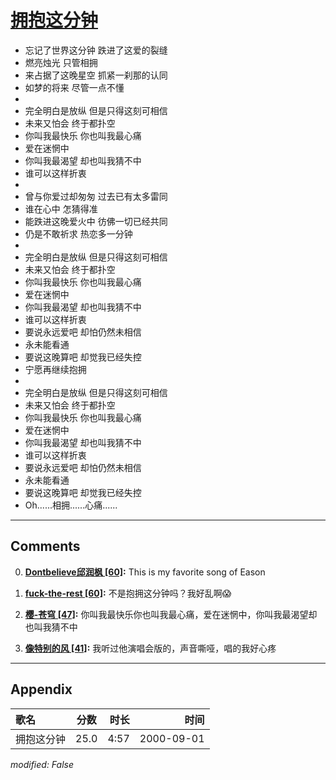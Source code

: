 # [拥抱这分钟](https://music.163.com/song?id=25870069)

* 忘记了世界这分钟 跌进了这爱的裂缝
* 燃亮烛光 只管相拥
* 来占据了这晚星空 抓紧一刹那的认同
* 如梦的将来 尽管一点不懂
* 
* 完全明白是放纵 但是只得这刻可相信
* 未来又怕会 终于都扑空
* 你叫我最快乐 你也叫我最心痛
* 爱在迷惘中
* 你叫我最渴望 却也叫我猜不中
* 谁可以这样折衷
* 
* 曾与你爱过却匆匆 过去已有太多雷同
* 谁在心中 怎猜得准
* 能跌进这晚爱火中 彷佛一切已经共同
* 仍是不敢祈求 热恋多一分钟
* 
* 完全明白是放纵 但是只得这刻可相信
* 未来又怕会 终于都扑空
* 你叫我最快乐 你也叫我最心痛
* 爱在迷惘中
* 你叫我最渴望 却也叫我猜不中
* 谁可以这样折衷
* 要说永远爱吧 却怕仍然未相信
* 永未能看通
* 要说这晚算吧 却觉我已经失控
* 宁愿再继续抱拥
* 
* 完全明白是放纵 但是只得这刻可相信
* 未来又怕会 终于都扑空
* 你叫我最快乐 你也叫我最心痛
* 爱在迷惘中
* 你叫我最渴望 却也叫我猜不中
* 谁可以这样折衷
* 要说永远爱吧 却怕仍然未相信
* 永未能看通
* 要说这晚算吧 却觉我已经失控
* Oh......相拥......心痛......


---

## Comments
0. **[Dontbelieve邱润枫 \[60\]](https://music.163.com/#/user/home?id=16008505):** This is my favorite song of Eason

1. **[fuck-the-rest \[60\]](https://music.163.com/#/user/home?id=27893822):** 不是抱拥这分钟吗？我好乱啊😱

2. **[樱-苍穹 \[47\]](https://music.163.com/#/user/home?id=99220112):** 你叫我最快乐你也叫我最心痛，爱在迷惘中，你叫我最渴望却也叫我猜不中

3. **[像特别的风 \[41\]](https://music.163.com/#/user/home?id=33565813):** 我听过他演唱会版的，声音嘶哑，唱的我好心疼



---

## Appendix

|歌名|分数|时长|时间|
|:---|:---:|---:|---:|
|拥抱这分钟|25.0|4:57|2000-09-01

*modified: False*